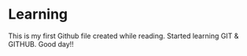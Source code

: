 # Learning

This is my first Github file created while reading.
Started learning GIT & GITHUB.
Good day!!
